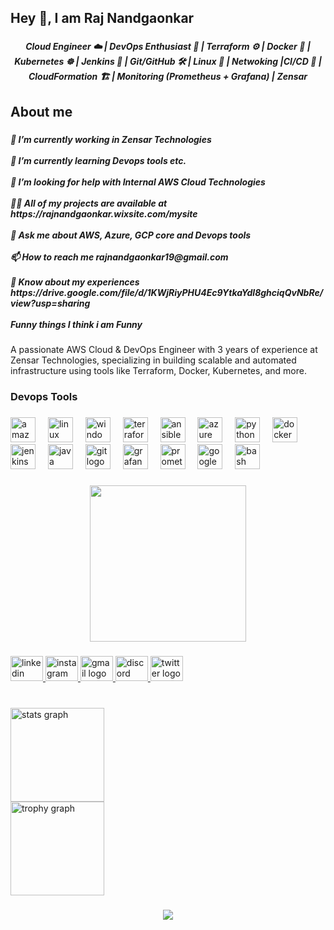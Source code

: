 <h2 align="left">Hey 👋,  I am Raj Nandgaonkar</h2>

###

<h5 align="center">Cloud Engineer ☁️ | DevOps Enthusiast 🚀 | Terraform ⚙️ | Docker 🐳 | Kubernetes ☸️ | Jenkins 🧪 | Git/GitHub 🛠️ | Linux 🐧 | Netwoking |CI/CD 🔄 | CloudFormation 🏗️ | Monitoring (Prometheus + Grafana) | Zensar</h5>

###

<h2 align="left">About me</h2>

###

<h5 align="left">🔭 I’m currently working in Zensar Technologies<br><br>🌱 I’m currently learning Devops tools etc.<br><br>🤝 I’m looking for help with Internal AWS Cloud Technologies<br><br>👨‍💻 All of my projects are available at https://rajnandgaonkar.wixsite.com/mysite<br><br>💬 Ask me about AWS, Azure, GCP core and Devops tools<br><br>📫 How to reach me rajnandgaonkar19@gmail.com<br><br>📄 Know about my experiences https://drive.google.com/file/d/1KWjRiyPHU4Ec9YtkaYdl8ghciqQvNbRe/view?usp=sharing<br><br>Funny things I think i am Funny</h5>

###

<p align="left">A passionate AWS Cloud & DevOps Engineer with 3 years of experience at Zensar Technologies, specializing in building scalable and automated infrastructure using tools like Terraform, Docker, Kubernetes, and more.</p>

###

<h3 align="left">Devops Tools</h3>

###

<div align="left">
  <img src="https://cdn.jsdelivr.net/gh/devicons/devicon/icons/amazonwebservices/amazonwebservices-line-wordmark.svg" height="40" alt="amazonwebservices logo"  />
  <img width="12" />
  <img src="https://cdn.jsdelivr.net/gh/devicons/devicon/icons/linux/linux-original.svg" height="40" alt="linux logo"  />
  <img width="12" />
  <img src="https://cdn.jsdelivr.net/gh/devicons/devicon/icons/windows8/windows8-original.svg" height="40" alt="windows8 logo"  />
  <img width="12" />
  <img src="https://cdn.jsdelivr.net/gh/devicons/devicon/icons/terraform/terraform-original.svg" height="40" alt="terraform logo"  />
  <img width="12" />
  <img src="https://cdn.jsdelivr.net/gh/devicons/devicon/icons/ansible/ansible-original.svg" height="40" alt="ansible logo"  />
  <img width="12" />
  <img src="https://cdn.jsdelivr.net/gh/devicons/devicon/icons/azure/azure-original.svg" height="40" alt="azure logo"  />
  <img width="12" />
  <img src="https://cdn.jsdelivr.net/gh/devicons/devicon/icons/python/python-original.svg" height="40" alt="python logo"  />
  <img width="12" />
  <img src="https://cdn.jsdelivr.net/gh/devicons/devicon/icons/docker/docker-original.svg" height="40" alt="docker logo"  />
  <img width="12" />
  <img src="https://cdn.simpleicons.org/jenkins/D24939" height="40" alt="jenkins logo"  />
  <img width="12" />
  <img src="https://skillicons.dev/icons?i=java" height="40" alt="java logo"  />
  <img width="12" />
  <img src="https://skillicons.dev/icons?i=git" height="40" alt="git logo"  />
  <img width="12" />
  <img src="https://skillicons.dev/icons?i=grafana" height="40" alt="grafana logo"  />
  <img width="12" />
  <img src="https://skillicons.dev/icons?i=prometheus" height="40" alt="prometheus logo"  />
  <img width="12" />
  <img src="https://cdn.jsdelivr.net/gh/devicons/devicon/icons/googlecloud/googlecloud-original.svg" height="40" alt="googlecloud logo"  />
  <img width="12" />
  <img src="https://cdn.jsdelivr.net/gh/devicons/devicon/icons/bash/bash-original.svg" height="40" alt="bash logo"  />
</div>

###

<div align="center">
  <img height="250" src="https://akumeninc.com/wp-content/uploads/DevSecOps-Animation.gif"  />
</div>

###

<div align="left">
</div>

###

<div align="left">
  <a href="https://www.linkedin.com/in/raj-nandgaonkar1211/" target="_blank">
    <img src="https://raw.githubusercontent.com/maurodesouza/profile-readme-generator/master/src/assets/icons/social/linkedin/default.svg" width="52" height="40" alt="linkedin logo"  />
  </a>
  <a href="raj.x2151" target="_blank">
    <img src="https://raw.githubusercontent.com/maurodesouza/profile-readme-generator/master/src/assets/icons/social/instagram/default.svg" width="52" height="40" alt="instagram logo"  />
  </a>
  <a href="rajnandgaonkar19@gmail.com" target="_blank">
    <img src="https://raw.githubusercontent.com/maurodesouza/profile-readme-generator/master/src/assets/icons/social/gmail/default.svg" width="52" height="40" alt="gmail logo"  />
  </a>
  <a href="raj.x2151" target="_blank">
    <img src="https://raw.githubusercontent.com/maurodesouza/profile-readme-generator/master/src/assets/icons/social/discord/default.svg" width="52" height="40" alt="discord logo"  />
  </a>
  <a href="rajnandgaonkar" target="_blank">
    <img src="https://raw.githubusercontent.com/maurodesouza/profile-readme-generator/master/src/assets/icons/social/twitter/default.svg" width="52" height="40" alt="twitter logo"  />
  </a>
</div>

###

<br clear="both">

<div align="left">
  <img src="https://github-readme-stats.vercel.app/api?username=rajnandgaonkar&hide_title=false&hide_rank=false&show_icons=true&include_all_commits=true&count_private=true&disable_animations=false&theme=dracula&locale=en&hide_border=false&order=1" height="150" alt="stats graph" /> <br>
  <img src="https://github-profile-trophy.vercel.app?username=rajnandgaonkar&column=-1&row=1&margin-w=8&margin-h=8&no-bg=true&no-frame=true&order=4" height="150" alt="trophy graph"  />
</div>

###

<div align="center">
  <img src="https://profile-counter.glitch.me/rajnandgaonkar/count.svg?"  />
</div>

###
